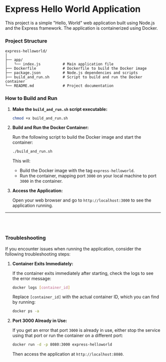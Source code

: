 # Express Hello World Application

This project is a simple "Hello, World" web application built using Node.js and the Express framework. The application is containerized using Docker.

### Project Structure

```
express-helloworld/
│
├── app/
│   └── index.js          # Main application file
├── Dockerfile            # Dockerfile to build the Docker image
├── package.json          # Node.js dependencies and scripts
├── build_and_run.sh      # Script to build and run the Docker container
└── README.md             # Project documentation
```

### How to Build and Run

1. **Make the `build_and_run.sh` script executable:**

   ```bash
   chmod +x build_and_run.sh
   ```

2. **Build and Run the Docker Container:**

   Run the following script to build the Docker image and start the container:

   ```bash
   ./build_and_run.sh
   ```

   This will:

   - Build the Docker image with the tag `express-helloworld`.
   - Run the container, mapping port `3000` on your local machine to port `3000` in the container.

3. **Access the Application:**

   Open your web browser and go to `http://localhost:3000` to see the application running.


<hr>

<br><br>

### Troubleshooting

If you encounter issues when running the application, consider the following troubleshooting steps:

1. **Container Exits Immediately:**

   If the container exits immediately after starting, check the logs to see the error message:

   ```bash
   docker logs [container_id]
   ```

   Replace `[container_id]` with the actual container ID, which you can find by running:

   ```bash
   docker ps -a
   ```

2. **Port 3000 Already in Use:**

   If you get an error that port `3000` is already in use, either stop the service using that port or run the container on a different port:

   ```bash
   docker run -d -p 8080:3000 express-helloworld
   ```

   Then access the application at `http://localhost:8080`.

